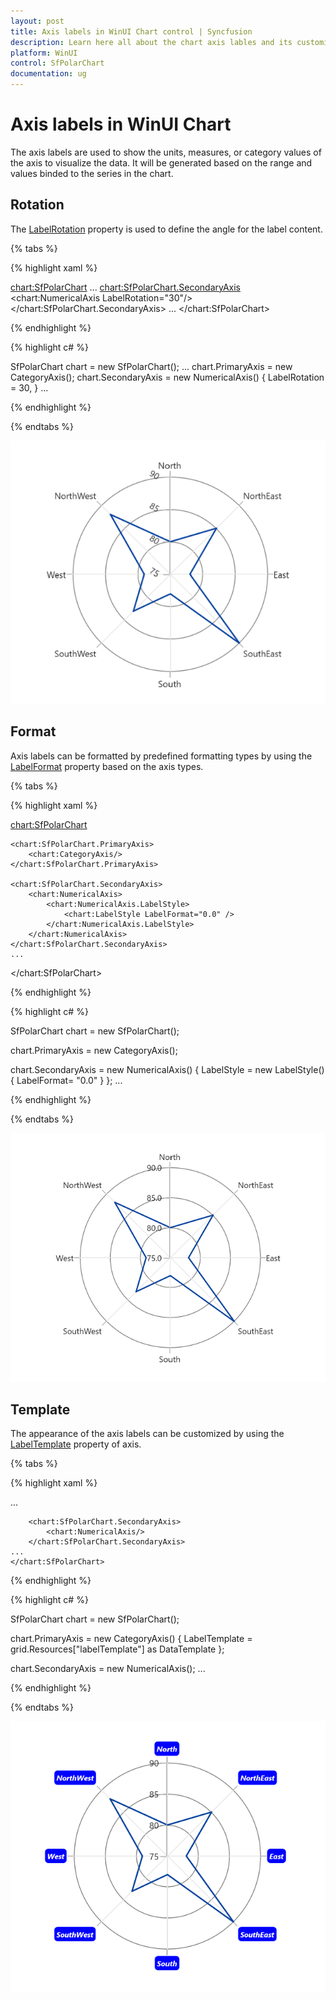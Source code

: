 ```yaml
---
layout: post
title: Axis labels in WinUI Chart control | Syncfusion
description: Learn here all about the chart axis lables and its customization in Syncfusion WinUI Chart (SfPolarChart) control.
platform: WinUI
control: SfPolarChart
documentation: ug
---
```


# Axis labels in WinUI Chart

The axis labels are used to show the units, measures, or category values of the axis to visualize the data. It will be generated based on the range and values binded to the series in the chart.

## Rotation

The [LabelRotation](https://help.syncfusion.com/cr/winui/Syncfusion.UI.Xaml.Charts.ChartAxis.html#Syncfusion_UI_Xaml_Charts_ChartAxis_LabelRotationAngle) property is used to define the angle for the label content.

{% tabs %}

{% highlight xaml %}

<chart:SfPolarChart>
    ...
    <chart:SfPolarChart.SecondaryAxis>
        <chart:NumericalAxis LabelRotation="30"/>
    </chart:SfPolarChart.SecondaryAxis>
    ...
</chart:SfPolarChart>

{% endhighlight %}

{% highlight c# %}

SfPolarChart chart = new SfPolarChart();
...
chart.PrimaryAxis = new CategoryAxis();
chart.SecondaryAxis = new NumericalAxis()
{
    LabelRotation = 30,
}
...

{% endhighlight %}

{% endtabs %}

![Chart axis label rotation support in WinUI chart](Axis_Images/WinUI_Chart_LabelRotationAngle.png)

## Format

Axis labels can be formatted by predefined formatting types by using the [LabelFormat](https://help.syncfusion.com/cr/winui/Syncfusion.UI.Xaml.Charts.ChartAxis.html#Syncfusion_UI_Xaml_Charts_ChartAxis_LabelFormat) property based on the axis types.

{% tabs %}

{% highlight xaml %}

<chart:SfPolarChart>
            
    <chart:SfPolarChart.PrimaryAxis>
        <chart:CategoryAxis/>
    </chart:SfPolarChart.PrimaryAxis>
                
    <chart:SfPolarChart.SecondaryAxis>
        <chart:NumericalAxis>
            <chart:NumericalAxis.LabelStyle>
                <chart:LabelStyle LabelFormat="0.0" />
            </chart:NumericalAxis.LabelStyle>
        </chart:NumericalAxis>
    </chart:SfPolarChart.SecondaryAxis>
    ...

</chart:SfPolarChart>

{% endhighlight %}

{% highlight c# %}

SfPolarChart chart = new SfPolarChart();

chart.PrimaryAxis = new CategoryAxis();

chart.SecondaryAxis = new NumericalAxis()
{
    LabelStyle = new LabelStyle() { LabelFormat= "0.0" }
};
...

{% endhighlight %}

{% endtabs %}

![Axis label formart support in WinUI Chart](Axis_Images/WinUI_Chart_Numerical_LabelFormat.png)

## Template

The appearance of the axis labels can be customized by using the [LabelTemplate](https://help.syncfusion.com/cr/winui/Syncfusion.UI.Xaml.Charts.ChartAxis.html#Syncfusion_UI_Xaml_Charts_ChartAxis_LabelTemplate) property of axis.

{% tabs %}

{% highlight xaml %}

<Grid x:Name="grid">
    <Grid.Resources>
        <DataTemplate x:Key="labelTemplate">
            <Border Background="Blue" CornerRadius="5" BorderThickness="1">
                <TextBlock Text="{Binding Content}" Foreground="White" FontStyle="Italic" FontSize="10" FontWeight="Bold" Margin="3"/>
            </Border>
        </DataTemplate>
    </Grid.Resources>
    <chart:SfPolarChart x:Name="chart">
    ...
        <chart:SfPolarChart.PrimaryAxis>
            <chart:CategoryAxis LabelTemplate="{StaticResource labelTemplate}"/>
        </chart:SfPolarChart.PrimaryAxis>

        <chart:SfPolarChart.SecondaryAxis>
            <chart:NumericalAxis/>
        </chart:SfPolarChart.SecondaryAxis>
    ...
    </chart:SfPolarChart>
</Grid>

{% endhighlight %}

{% highlight c# %}

SfPolarChart chart = new SfPolarChart();

chart.PrimaryAxis = new CategoryAxis()
{
    LabelTemplate = grid.Resources["labelTemplate"] as DataTemplate
};

chart.SecondaryAxis = new NumericalAxis();
...

{% endhighlight %}

{% endtabs %}

![LabelTemplate support for ChartAxis in WinUI Chart](Axis_Images/WinUI_Chart_AxisLabelTemplate.png)

